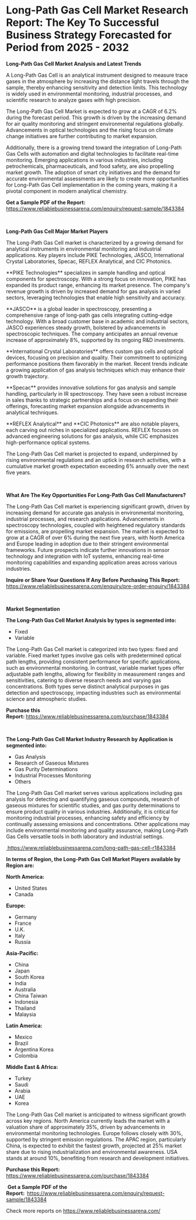 <p><h1>Long-Path Gas Cell Market Research Report: The Key To Successful Business Strategy Forecasted for Period from 2025 - 2032</h1></p><p><strong>Long-Path Gas Cell Market Analysis and Latest Trends</strong></p>
<p><p>A Long-Path Gas Cell is an analytical instrument designed to measure trace gases in the atmosphere by increasing the distance light travels through the sample, thereby enhancing sensitivity and detection limits. This technology is widely used in environmental monitoring, industrial processes, and scientific research to analyze gases with high precision.</p><p>The Long-Path Gas Cell Market is expected to grow at a CAGR of 6.2% during the forecast period. This growth is driven by the increasing demand for air quality monitoring and stringent environmental regulations globally. Advancements in optical technologies and the rising focus on climate change initiatives are further contributing to market expansion. </p><p>Additionally, there is a growing trend toward the integration of Long-Path Gas Cells with automation and digital technologies to facilitate real-time monitoring. Emerging applications in various industries, including petrochemicals, pharmaceuticals, and food safety, are also propelling market growth. The adoption of smart city initiatives and the demand for accurate environmental assessments are likely to create more opportunities for Long-Path Gas Cell implementation in the coming years, making it a pivotal component in modern analytical chemistry.</p></p>
<p><strong>Get a Sample PDF of the Report:&nbsp;</strong> <a href="https://www.reliablebusinessarena.com/enquiry/request-sample/1843384?utm_campaign=3558&utm_medium=2&utm_source=Github&utm_content=ia&utm_term=06042025&utm_id=long-path-gas-cell">https://www.reliablebusinessarena.com/enquiry/request-sample/1843384</a></p>
<p>&nbsp;</p>
<p><strong>Long-Path Gas Cell Major Market Players</strong></p>
<p><p>The Long-Path Gas Cell market is characterized by a growing demand for analytical instruments in environmental monitoring and industrial applications. Key players include PIKE Technologies, JASCO, International Crystal Laboratories, Specac, REFLEX Analytical, and CIC Photonics. </p><p>**PIKE Technologies** specializes in sample handling and optical components for spectroscopy. With a strong focus on innovation, PIKE has expanded its product range, enhancing its market presence. The company's revenue growth is driven by increased demand for gas analysis in varied sectors, leveraging technologies that enable high sensitivity and accuracy. </p><p>**JASCO** is a global leader in spectroscopy, presenting a comprehensive range of long-path gas cells integrating cutting-edge technology. With a broad customer base in academic and industrial sectors, JASCO experiences steady growth, bolstered by advancements in spectroscopic techniques. The company anticipates an annual revenue increase of approximately 8%, supported by its ongoing R&D investments.</p><p>**International Crystal Laboratories** offers custom gas cells and optical devices, focusing on precision and quality. Their commitment to optimizing performance positions them favorably in the market. Recent trends indicate a growing application of gas analysis techniques which may enhance their growth trajectory.</p><p>**Specac** provides innovative solutions for gas analysis and sample handling, particularly in IR spectroscopy. They have seen a robust increase in sales thanks to strategic partnerships and a focus on expanding their offerings, forecasting market expansion alongside advancements in analytical techniques.</p><p>**REFLEX Analytical** and **CIC Photonics** are also notable players, each carving out niches in specialized applications. REFLEX focuses on advanced engineering solutions for gas analysis, while CIC emphasizes high-performance optical systems.</p><p>The Long-Path Gas Cell market is projected to expand, underpinned by rising environmental regulations and an uptick in research activities, with a cumulative market growth expectation exceeding 6% annually over the next five years.</p></p>
<p>&nbsp;</p>
<p><strong>What Are The Key Opportunities For Long-Path Gas Cell Manufacturers?</strong></p>
<p><p>The Long-Path Gas Cell market is experiencing significant growth, driven by increasing demand for accurate gas analysis in environmental monitoring, industrial processes, and research applications. Advancements in spectroscopy technologies, coupled with heightened regulatory standards for emissions, are propelling market expansion. The market is expected to grow at a CAGR of over 6% during the next five years, with North America and Europe leading in adoption due to their stringent environmental frameworks. Future prospects indicate further innovations in sensor technology and integration with IoT systems, enhancing real-time monitoring capabilities and expanding application areas across various industries.</p></p>
<p><strong>Inquire or Share Your Questions If Any Before Purchasing This Report:</strong> <a href="https://www.reliablebusinessarena.com/enquiry/pre-order-enquiry/1843384?utm_campaign=3558&utm_medium=2&utm_source=Github&utm_content=ia&utm_term=06042025&utm_id=long-path-gas-cell">https://www.reliablebusinessarena.com/enquiry/pre-order-enquiry/1843384</a></p>
<p>&nbsp;</p>
<p><strong>Market Segmentation</strong></p>
<p><strong>The Long-Path Gas Cell Market Analysis by types is segmented into:</strong></p>
<p><ul><li>Fixed</li><li>Variable</li></ul></p>
<p><p>The Long-Path Gas Cell market is categorized into two types: fixed and variable. Fixed market types involve gas cells with predetermined optical path lengths, providing consistent performance for specific applications, such as environmental monitoring. In contrast, variable market types offer adjustable path lengths, allowing for flexibility in measurement ranges and sensitivities, catering to diverse research needs and varying gas concentrations. Both types serve distinct analytical purposes in gas detection and spectroscopy, impacting industries such as environmental science and atmospheric studies.</p></p>
<p><strong>Purchase this Report:&nbsp;</strong><a href="https://www.reliablebusinessarena.com/purchase/1843384?utm_campaign=3558&utm_medium=2&utm_source=Github&utm_content=ia&utm_term=06042025&utm_id=long-path-gas-cell">https://www.reliablebusinessarena.com/purchase/1843384</a></p>
<p>&nbsp;</p>
<p><strong>The Long-Path Gas Cell Market Industry Research by Application is segmented into:</strong></p>
<p><ul><li>Gas Analysis</li><li>Research of Gaseous Mixtures</li><li>Gas Purity Determinations</li><li>Industrial Processes Monitoring</li><li>Others</li></ul></p>
<p><p>The Long-Path Gas Cell market serves various applications including gas analysis for detecting and quantifying gaseous compounds, research of gaseous mixtures for scientific studies, and gas purity determinations to ensure product quality in various industries. Additionally, it is critical for monitoring industrial processes, enhancing safety and efficiency by continually assessing emissions and concentrations. Other applications may include environmental monitoring and quality assurance, making Long-Path Gas Cells versatile tools in both laboratory and industrial settings.</p></p>
<p><a href="https://www.reliablebusinessarena.com/long-path-gas-cell-r1843384?utm_campaign=3558&utm_medium=2&utm_source=Github&utm_content=ia&utm_term=06042025&utm_id=long-path-gas-cell">&nbsp;https://www.reliablebusinessarena.com/long-path-gas-cell-r1843384</a></p>
<p><strong>In terms of Region, the Long-Path Gas Cell Market Players available by Region are:</strong></p>
<p>
    <p> <strong> North America: </strong>
        <ul>
            <li>United States</li>
            <li>Canada</li>
        </ul>
        </p> 
    <p> <strong> Europe: </strong>
        <ul>
            <li>Germany</li>
            <li>France</li>
            <li>U.K.</li>
            <li>Italy</li>
            <li>Russia</li>
        </ul>
        </p> 
    <p> <strong> Asia-Pacific: </strong>
        <ul>
            <li>China</li>
            <li>Japan</li>
            <li>South Korea</li>
            <li>India</li>
            <li>Australia</li>
            <li>China Taiwan</li>
            <li>Indonesia</li>
            <li>Thailand</li>
            <li>Malaysia</li>
        </ul>
        </p> 
    <p> <strong> Latin America: </strong>
        <ul>
            <li>Mexico</li>
            <li>Brazil</li>
            <li>Argentina Korea</li>
            <li>Colombia</li>
        </ul>
        </p> 
    <p> <strong> Middle East & Africa: </strong>
        <ul>
            <li>Turkey</li>
            <li>Saudi</li>
            <li>Arabia</li>
            <li>UAE</li>
            <li>Korea</li>
        </ul>
    </p>
    </p>
<p><p>The Long-Path Gas Cell market is anticipated to witness significant growth across key regions. North America currently leads the market with a valuation share of approximately 35%, driven by advancements in environmental monitoring technologies. Europe follows closely with 30%, supported by stringent emission regulations. The APAC region, particularly China, is expected to exhibit the fastest growth, projected at 25% market share due to rising industrialization and environmental awareness. USA stands at around 10%, benefiting from research and development initiatives.</p></p>
<p><strong>Purchase this Report: </strong><a href="https://www.reliablebusinessarena.com/purchase/1843384?utm_campaign=3558&utm_medium=2&utm_source=Github&utm_content=ia&utm_term=06042025&utm_id=long-path-gas-cell">https://www.reliablebusinessarena.com/purchase/1843384</a></p>
<p>&nbsp;<strong>Get a Sample PDF of the Report:&nbsp;&nbsp;</strong><a href="https://www.reliablebusinessarena.com/enquiry/request-sample/1843384?utm_campaign=3558&utm_medium=2&utm_source=Github&utm_content=ia&utm_term=06042025&utm_id=long-path-gas-cell">https://www.reliablebusinessarena.com/enquiry/request-sample/1843384</a></p>
<p><strong></strong></p>
<p>Check more reports on <a href="https://www.reliablebusinessarena.com/?utm_campaign=3558&utm_medium=2&utm_source=Github&utm_content=ia&utm_term=06042025&utm_id=long-path-gas-cell">https://www.reliablebusinessarena.com/</a></p>
